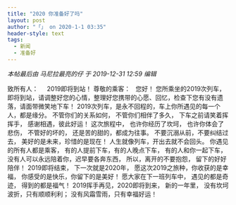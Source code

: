 ```yaml
---
title: "2020 你准备好了吗"
layout: post
author: "「」 on 2020-1-1 03:35"
header-style: text
tags:
  - 新闻
  - 准备好
---
```


 
<!--加载伯招聘的帖子--> <i class="pstatus"> 本帖最后由 马尼拉最亮的仔 于 2019-12-31 12:59 编辑 </i>
 
 致所有人：
 &nbsp; &nbsp; 2019即将到站！
 尊敬的乘客：
 &nbsp;&nbsp;您好！
 您所乘坐的2019次列车，即将到站，请调整好您的心情，整理好您携带的心愿、回忆，检查下您有没有遗落，请面带微笑地下车！
 2019次列车，是永不回程的，车上你所遇见的每一个人，都是缘分。
 不管你们的关系如何，
 不管你们相伴了多久，
 下车之前请笑着挥挥手，
 感谢相遇，彼此好运！
 这次旅程中，
 也许你经历了坎坷，
 也许你体会了悲伤，
 不管好的坏的，
 还是苦的甜的，都成为往事。
 不要沉溺从前，不要纠结过去，
 美好的是未来，珍惜的是现在！
 人生就像列车，开出去就不会回头。
 你遇见的所有人都是乘客，
 有的人提前下车，有的人晚点下车，
 有的人和你一起下车，
 没有人可以永远陪着你，迟早要各奔东西，
 所以，离开的不要抱怨，
 留下的好好陪伴！
 2019即将结束，
 下一次就是2020年，
 愿这次2019之旅种，你收获的是幸福，
 你感受的是快乐，你留下的是美好！
 愿大家在下一班列车中，
 遇见的都是奇迹，
 得到的都是福气！
 2019挥手再见，2020即将到来，
 新的一年里，
 没有坎坷波折，只有顺顺利利；
 没有风霜雪雨，只有幸福好运！
 
 

